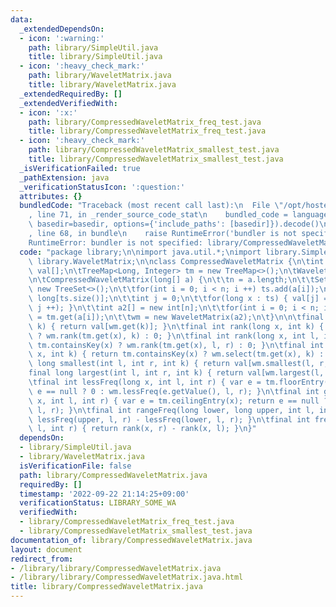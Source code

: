 ```yaml
---
data:
  _extendedDependsOn:
  - icon: ':warning:'
    path: library/SimpleUtil.java
    title: library/SimpleUtil.java
  - icon: ':heavy_check_mark:'
    path: library/WaveletMatrix.java
    title: library/WaveletMatrix.java
  _extendedRequiredBy: []
  _extendedVerifiedWith:
  - icon: ':x:'
    path: library/CompressedWaveletMatrix_freq_test.java
    title: library/CompressedWaveletMatrix_freq_test.java
  - icon: ':heavy_check_mark:'
    path: library/CompressedWaveletMatrix_smallest_test.java
    title: library/CompressedWaveletMatrix_smallest_test.java
  _isVerificationFailed: true
  _pathExtension: java
  _verificationStatusIcon: ':question:'
  attributes: {}
  bundledCode: "Traceback (most recent call last):\n  File \"/opt/hostedtoolcache/Python/3.10.6/x64/lib/python3.10/site-packages/onlinejudge_verify/documentation/build.py\"\
    , line 71, in _render_source_code_stat\n    bundled_code = language.bundle(stat.path,\
    \ basedir=basedir, options={'include_paths': [basedir]}).decode()\n  File \"/opt/hostedtoolcache/Python/3.10.6/x64/lib/python3.10/site-packages/onlinejudge_verify/languages/user_defined.py\"\
    , line 68, in bundle\n    raise RuntimeError('bundler is not specified: {}'.format(str(path)))\n\
    RuntimeError: bundler is not specified: library/CompressedWaveletMatrix.java\n"
  code: "package library;\n\nimport java.util.*;\nimport library.SimpleUtil;\nimport\
    \ library.WaveletMatrix;\n\nclass CompressedWaveletMatrix {\n\tint n;\n\tlong\
    \ val[];\n\tTreeMap<Long, Integer> tm = new TreeMap<>();\n\tWaveletMatrix wm;\n\
    \n\tCompressedWaveletMatrix(long[] a) {\n\t\tn = a.length;\n\t\tSet<Long> ts =\
    \ new TreeSet<>();\n\t\tfor(int i = 0; i < n; i ++) ts.add(a[i]);\n\t\tval = new\
    \ long[ts.size()];\n\t\tint j = 0;\n\t\tfor(long x : ts) { val[j] = x; tm.put(x,\
    \ j ++); }\n\t\tint a2[] = new int[n];\n\t\tfor(int i = 0; i < n; i ++) a2[i]\
    \ = tm.get(a[i]);\n\t\twm = new WaveletMatrix(a2);\n\t}\n\n\tfinal long get(int\
    \ k) { return val[wm.get(k)]; }\n\tfinal int rank(long x, int k) { return tm.containsKey(x)\
    \ ? wm.rank(tm.get(x), k) : 0; }\n\tfinal int rank(long x, int l, int r) { return\
    \ tm.containsKey(x) ? wm.rank(tm.get(x), l, r) : 0; }\n\tfinal int select(long\
    \ x, int k) { return tm.containsKey(x) ? wm.select(tm.get(x), k) : n; }\n\tfinal\
    \ long smallest(int l, int r, int k) { return val[wm.smallest(l, r, k)]; }\n\t\
    final long largest(int l, int r, int k) { return val[wm.largest(l, r, k)]; }\n\
    \tfinal int lessFreq(long x, int l, int r) { var e = tm.floorEntry(x); return\
    \ e == null ? 0 : wm.lessFreq(e.getValue(), l, r); }\n\tfinal int greaterFreq(long\
    \ x, int l, int r) { var e = tm.ceilingEntry(x); return e == null ? 0 : wm.greaterFreq(e.getValue(),\
    \ l, r); }\n\tfinal int rangeFreq(long lower, long upper, int l, int r) { return\
    \ lessFreq(upper, l, r) - lessFreq(lower, l, r); }\n\tfinal int freq(int x, int\
    \ l, int r) { return rank(x, r) - rank(x, l); }\n}"
  dependsOn:
  - library/SimpleUtil.java
  - library/WaveletMatrix.java
  isVerificationFile: false
  path: library/CompressedWaveletMatrix.java
  requiredBy: []
  timestamp: '2022-09-22 21:14:25+09:00'
  verificationStatus: LIBRARY_SOME_WA
  verifiedWith:
  - library/CompressedWaveletMatrix_freq_test.java
  - library/CompressedWaveletMatrix_smallest_test.java
documentation_of: library/CompressedWaveletMatrix.java
layout: document
redirect_from:
- /library/library/CompressedWaveletMatrix.java
- /library/library/CompressedWaveletMatrix.java.html
title: library/CompressedWaveletMatrix.java
---
```

